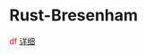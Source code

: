 # Rust-Bresenham
<font color=red>df</font>
[详细](https://baike.baidu.com/item/Bresenham%E7%9B%B4%E7%BA%BF%E6%BC%94%E7%AE%97%E6%B3%95/8011208?fr=aladdin)
